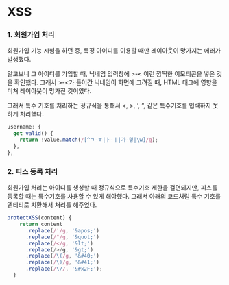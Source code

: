 # XSS

### 1. 회원가입 처리

회원가입 기능 시험을 하던 중, 특정 아이디를 이용할 때만 레이아웃이 망가지는 에러가 발생했다.

알고보니 그 아이디를 가입할 때, 닉네임 입력창에 >-< 이런 깜찍한 이모티콘을 넣은 것을 확인했다. 그래서 >-<가 들어간 닉네임이 화면에 그려질 때, HTML 태그에 영향을 미쳐 레이아웃이 망가진 것이였다.

그래서 특수 기호를 처리하는 정규식을 통해서 <, >, ‘, “, 같은 특수기호를 입력하지 못하게 처리했다.

```jsx
username: {
  get valid() {
    return !value.match(/[^ㄱ-ㅎ|ㅏ-ㅣ|가-힣|\w]/g);
  },
},
```

### 2. 피스 등록 처리

회원가입 처리는 아이디를 생성할 때 정규식으로 특수기호 제한을 걸면되지만, 피스를 등록할 때는 특수기호를 사용할 수 있게 해야했다. 그래서 아래의 코드처럼 특수 기호를 엔티티로 치환해서 처리를 해주었다.

```jsx
protectXSS(content) {
    return content
      .replace(/'/g, '&apos;')
      .replace(/"/g, '&quot;')
      .replace(/</g, '&lt;')
      .replace(/>/g, '&gt;')
      .replace(/\(/g, '&#40;')
      .replace(/\)/g, '&#41;')
      .replace(/\//, '&#x2F;');
  }
```
